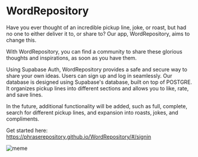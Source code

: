 # WordRepository
Have you ever thought of an incredible pickup line, joke, or roast, but had no one to either deliver it to, or share to?  Our app, WordRepository, aims to change this.

With WordRepository, you can find a community to share these glorious thoughts and inspirations, as soon as you have them.

Using Supabase Auth, WordRepository provides a safe and secure way to share your own ideas.  Users can sign up and log in seamlessly.
Our database is designed using Supabase's database, built on top of POSTGRE.  It organizes pickup lines into different sections and allows you to like, rate, and save lines.

In the future, additional functionality will be added, such as full, complete, search for different pickup lines, and expansion into roasts, jokes, and compliments.


Get started here: https://phraserepository.github.io/WordRepository/#/signin

![meme](https://user-images.githubusercontent.com/42980809/128591848-d65d42bd-a305-4db8-bdf9-add7e0e02b1d.jpg)
